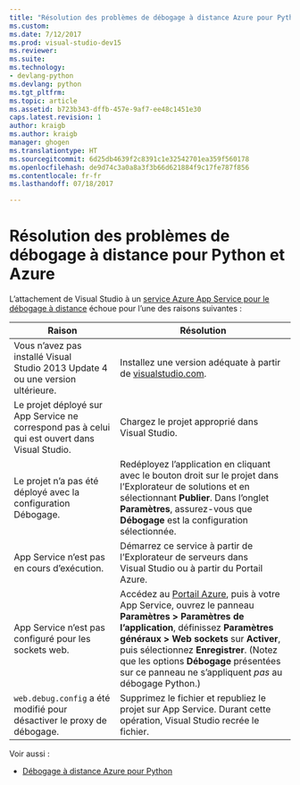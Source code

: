 ```yaml
---
title: "Résolution des problèmes de débogage à distance Azure pour Python dans Visual Studio | Microsoft Docs"
ms.custom: 
ms.date: 7/12/2017
ms.prod: visual-studio-dev15
ms.reviewer: 
ms.suite: 
ms.technology:
- devlang-python
ms.devlang: python
ms.tgt_pltfrm: 
ms.topic: article
ms.assetid: b723b343-dffb-457e-9af7-ee48c1451e30
caps.latest.revision: 1
author: kraigb
ms.author: kraigb
manager: ghogen
ms.translationtype: HT
ms.sourcegitcommit: 6d25db4639f2c8391c1e32542701ea359f560178
ms.openlocfilehash: de9d74c3a0a8a3f3b66d621884f9c17fe787f856
ms.contentlocale: fr-fr
ms.lasthandoff: 07/18/2017

---
```


# <a name="remote-debugging-troubleshooter-for-python-and-azure"></a>Résolution des problèmes de débogage à distance pour Python et Azure

L’attachement de Visual Studio à un [service Azure App Service pour le débogage à distance](debugging-azure-remote.md) échoue pour l’une des raisons suivantes :

| Raison | Résolution |
| --- | --- |
| Vous n’avez pas installé Visual Studio 2013 Update 4 ou une version ultérieure. | Installez une version adéquate à partir de [visualstudio.com](https://www.visualstudio.com/downloads/). | 
| Le projet déployé sur App Service ne correspond pas à celui qui est ouvert dans Visual Studio. | Chargez le projet approprié dans Visual Studio. |
| Le projet n’a pas été déployé avec la configuration Débogage. | Redéployez l’application en cliquant avec le bouton droit sur le projet dans l’Explorateur de solutions et en sélectionnant **Publier**. Dans l’onglet **Paramètres**, assurez-vous que **Débogage** est la configuration sélectionnée. |
| App Service n’est pas en cours d’exécution. | Démarrez ce service à partir de l’Explorateur de serveurs dans Visual Studio ou à partir du Portail Azure. |
| App Service n’est pas configuré pour les sockets web. | Accédez au [Portail Azure](https://portal.azure.com), puis à votre App Service, ouvrez le panneau **Paramètres > Paramètres de l’application**, définissez **Paramètres généraux > Web sockets** sur **Activer**, puis sélectionnez **Enregistrer**. (Notez que les options **Débogage** présentées sur ce panneau ne s’appliquent *pas* au débogage Python.) |
| `web.debug.config` a été modifié pour désactiver le proxy de débogage. | Supprimez le fichier et republiez le projet sur App Service. Durant cette opération, Visual Studio recrée le fichier. |

Voir aussi :

- [Débogage à distance Azure pour Python](debugging-azure-remote.md)

